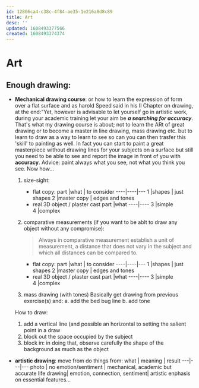 ```yaml
---
id: 12806ca4-c38c-4f84-ae35-1e216a8d8c89
title: Art
desc: ''
updated: 1608493377566
created: 1608493374374
---
```


# Art

## Enough drawing:

- **Mechanical drawing course**: or how to learn the expression of form over a flat surface and as harold Speed said in his II Chapter on drawing, at the end:"Yet, however is advisable to let yourself go in artistic work, during your academic training let your aim be _**a searching for accuracy**_.
That's what my drawing course is about; not to learn the ARt of great drawing or to become a master in line drawing, mass drawing etc. but to learn to draw as a way to learn to see so can you can then trasfer this 'skill' to painting as well.
In fact you can start to paint a great masterpiece without drawing lines for your subjects on a surface but still you need to be able to see and report the image in front of you with **accuracy**.
Advice: paint always what you see, not what you think you see. Now how...

    1. size-sight:
        - flat copy:
            part |what | to consider
            ----|----|---
            1   |shapes | just shapes
            2   |master copy | edges and tones
        - real 3D object / plaster cast 
            part |what 
            ----|----
            3   |simple  
            4   |complex

    2. comparative measurements (if you want to be ablt to draw any object without any compromise):
        > Always in comparative measurement establish a unit of measurement, a distance that does not vary in the subject and which all distances can be compared to.
    
        - flat copy:
            part |what | to consider
            ----|----|---
            1   |shapes | just shapes
            2   |master copy | edges and tones
        - real 3D object / plaster cast 
            part |what 
            ----|----
            3   |simple  
            4   |complex

    3. mass drawing (with tones)
    Basically get drawing from previous exercise(s) and:
        a. add the bed bug line
        b. add tone
    
    How to draw:
    1. add a vertical line (and possible an horizontal to setting the salient point in a draw
    2. block out the space occupied by the subject
    3. block in: in doing that, observe carefully the shape of the background as much as the object
    

- **artistic drawing**: move from do things from:
    what | meaning | result
    ---|---|---
    photo | no emotion/sentiment | mechanical, academic but accurate
    life drawing| emotion, connection, sentiment| artistic enphasis on essential features...
